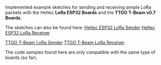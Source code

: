 Implemented example sketches for sending and receiving simple LoRa packets with the 
Heltec **LoRa ESP32 Boards** and the **TTGO T-Beam v0.7 Boards**. 

The sketches can also be found here: 
[Heltec ESP32 LoRa Sender](https://github.com/HelTecAutomation/Heltec_ESP32/blob/master/examples/LoRa/LoRaSender/LoRaSender.ino)
[Heltec ESP32 LoRa Receiver](https://github.com/HelTecAutomation/Heltec_ESP32/blob/master/examples/LoRa/LoRaReceiver/LoRaReceiver.ino)

[TTGO T-Beam LoRa Sender](https://github.com/LilyGO/TTGO-T-Beam/blob/master/OLED_LoRa_Sender/OLED_LoRa_Sender.ino)
[TTGO T-Beam LoRa Receiver](https://github.com/LilyGO/TTGO-T-Beam/blob/master/OLED_LoRa_Receive/OLED_LoRa_Receive.ino)

The code samples found here are only compatible with the same type of boards (so far).
